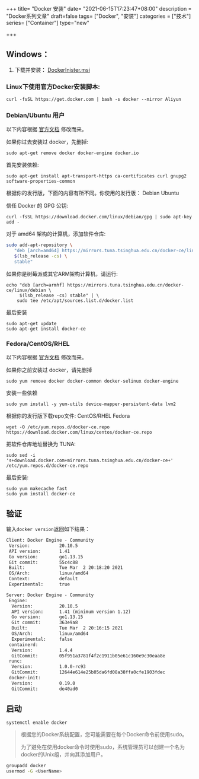 +++
title= "Docker 安装"
date= "2021-06-15T17:23:47+08:00"
description = "Docker系列文章"
draft=false
tags= ["Docker", "安装"] 
categories = ["技术"]
series= ["Container"]
type="new"

+++





## Windows：

1. 下载并安装： [DockerInister.msi](http://mirrors.aliyun.com/docker-toolbox/windows/docker-for-windows/beta/InstallDocker.msi)



### Linux下使用官方Docker安装脚本: 

 `curl -fsSL https://get.docker.com | bash -s docker --mirror Aliyun`



### Debian/Ubuntu 用户

以下内容根据 [官方文档](https://docs.docker.com/engine/installation/linux/docker-ce/debian/) 修改而来。

如果你过去安装过 docker，先删掉:

```
sudo apt-get remove docker docker-engine docker.io
```

首先安装依赖:

```
sudo apt-get install apt-transport-https ca-certificates curl gnupg2 software-properties-common
```

根据你的发行版，下面的内容有所不同。你使用的发行版： Debian Ubuntu

信任 Docker 的 GPG 公钥:



```
curl -fsSL https://download.docker.com/linux/debian/gpg | sudo apt-key add -
```

对于 amd64 架构的计算机，添加软件仓库:

```bash
sudo add-apt-repository \
   "deb [arch=amd64] https://mirrors.tuna.tsinghua.edu.cn/docker-ce/linux/debian \
   $(lsb_release -cs) \
   stable"
```

如果你是树莓派或其它ARM架构计算机，请运行:

```
echo "deb [arch=armhf] https://mirrors.tuna.tsinghua.edu.cn/docker-ce/linux/debian \
     $(lsb_release -cs) stable" | \
    sudo tee /etc/apt/sources.list.d/docker.list
```

最后安装

```
sudo apt-get update
sudo apt-get install docker-ce
```



### Fedora/CentOS/RHEL

以下内容根据 [官方文档](https://docs.docker.com/engine/installation/linux/docker-ce/centos/) 修改而来。

如果你之前安装过 docker，请先删掉

```
sudo yum remove docker docker-common docker-selinux docker-engine
```

安装一些依赖

```
sudo yum install -y yum-utils device-mapper-persistent-data lvm2
```

根据你的发行版下载repo文件: CentOS/RHEL Fedora

```
wget -O /etc/yum.repos.d/docker-ce.repo https://download.docker.com/linux/centos/docker-ce.repo
```

把软件仓库地址替换为 TUNA:

```
sudo sed -i 's+download.docker.com+mirrors.tuna.tsinghua.edu.cn/docker-ce+' /etc/yum.repos.d/docker-ce.repo
```

最后安装:

```
sudo yum makecache fast
sudo yum install docker-ce
```





## 验证

输入`docker version`返回如下结果：

```tex
Client: Docker Engine - Community
 Version:           20.10.5
 API version:       1.41
 Go version:        go1.13.15
 Git commit:        55c4c88
 Built:             Tue Mar  2 20:18:20 2021
 OS/Arch:           linux/amd64
 Context:           default
 Experimental:      true

Server: Docker Engine - Community
 Engine:
  Version:          20.10.5
  API version:      1.41 (minimum version 1.12)
  Go version:       go1.13.15
  Git commit:       363e9a8
  Built:            Tue Mar  2 20:16:15 2021
  OS/Arch:          linux/amd64
  Experimental:     false
 containerd:
  Version:          1.4.4
  GitCommit:        05f951a3781f4f2c1911b05e61c160e9c30eaa8e
 runc:
  Version:          1.0.0-rc93
  GitCommit:        12644e614e25b05da6fd08a38ffa0cfe1903fdec
 docker-init:
  Version:          0.19.0
  GitCommit:        de40ad0
```





## 启动

`systemctl enable docker`

> 根据您的Docker系统配置，您可能需要在每个Docker命令前使用sudo。
>
> 为了避免在使用docker命令时使用sudo，系统管理员可以创建一个名为docker的Unix组，并向其添加用户。

```bash
groupadd docker
usermod -G <UserName>
```





